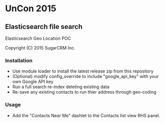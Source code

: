 # UnCon 2015

## Elasticsearch file search

Elasticsearch Geo Location POC

Copyright (C) 2015 SugarCRM Inc.

### Installation
- Use module loader to install the latest release zip from this repository
- (Optional) modify config_override to include "google_api_key" with your own Google API key 
- Run a full search re-index deleting existing data
- Re-save any existing contacts to run thier address through geo-coding

### Usage
- Add the "Contacts Near Me" dashlet to the Contacts list view RHS panel.
